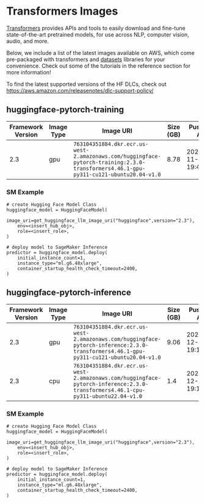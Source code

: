 # Transformers Images

[Transformers](https://huggingface.co/docs/transformers/en/index) provides APIs and tools to easily download and fine-tune state-of-the-art pretrained models, for use across NLP, computer vision, audio, and more.

Below, we include a list of the latest images available on AWS, which come pre-packaged with transformers and [datasets](https://huggingface.co/docs/datasets/en/index) libraries for your convenience. Check out some of the tutorials in the reference section for more information!

 To find the latest supported versions of the HF DLCs, check out https://aws.amazon.com/releasenotes/dlc-support-policy/

<!-- START AUTOGEN TABLE -->
## huggingface-pytorch-training

| Framework Version | Image Type | Image URI | Size (GB) | Pushed At | Details |
| --- | --- | --- | --- | --- | --- |
| 2.3 | gpu | `763104351884.dkr.ecr.us-west-2.amazonaws.com/huggingface-pytorch-training:2.3.0-transformers4.46.1-gpu-py311-cu121-ubuntu20.04-v1.0` | 8.78 | 2024-11-12 19:49:17 | [Details](https://github.com/aws/deep-learning-containers/blob/master/available_images.md#huggingface-training-containers) |


### SM Example
```
# create Hugging Face Model Class
huggingface_model = HuggingFaceModel(
	image_uri=get_huggingface_llm_image_uri("huggingface",version="2.3"),
	env=<insert_hub_obj>,
	role=<insert_role>, 
)

# deploy model to SageMaker Inference
predictor = huggingface_model.deploy(
	initial_instance_count=1,
	instance_type="ml.g6.48xlarge",
	container_startup_health_check_timeout=2400,
)
```
                          

## huggingface-pytorch-inference

| Framework Version | Image Type | Image URI | Size (GB) | Pushed At | Details |
| --- | --- | --- | --- | --- | --- |
| 2.3 | gpu | `763104351884.dkr.ecr.us-west-2.amazonaws.com/huggingface-pytorch-inference:2.3.0-transformers4.46.1-gpu-py311-cu121-ubuntu20.04-v1.0` | 9.06 | 2024-12-21 19:19:57 | [Details](https://github.com/aws/deep-learning-containers/blob/master/available_images.md#huggingface-inference-containers) |
| 2.3 | cpu | `763104351884.dkr.ecr.us-west-2.amazonaws.com/huggingface-pytorch-inference:2.3.0-transformers4.46.1-cpu-py311-ubuntu22.04-v1.0` | 1.4 | 2024-12-21 19:11:54 | [Details](https://github.com/aws/deep-learning-containers/blob/master/available_images.md#huggingface-inference-containers) |


### SM Example
```
# create Hugging Face Model Class
huggingface_model = HuggingFaceModel(
	image_uri=get_huggingface_llm_image_uri("huggingface",version="2.3"),
	env=<insert_hub_obj>,
	role=<insert_role>, 
)

# deploy model to SageMaker Inference
predictor = huggingface_model.deploy(
	initial_instance_count=1,
	instance_type="ml.g6.48xlarge",
	container_startup_health_check_timeout=2400,
)
```
                          




<!-- END AUTOGEN TABLE -->